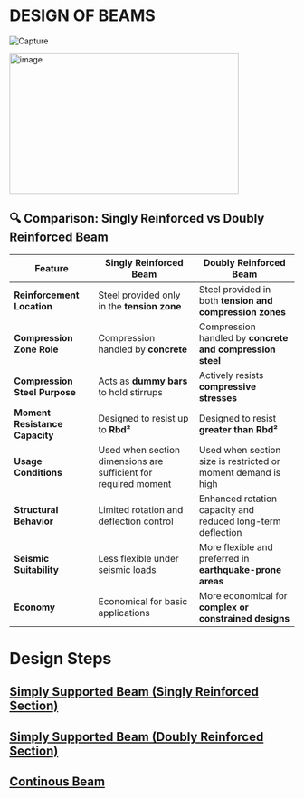 # DESIGN OF BEAMS

![Capture](https://github.com/user-attachments/assets/a660bea7-4205-4a38-aad6-d502e8c1a87f)

<img width="405" height="248" alt="image" src="https://github.com/user-attachments/assets/df66a44c-391d-416f-bf78-9f4db86acd15" />

## 🔍 Comparison: Singly Reinforced vs Doubly Reinforced Beam

| Feature                          | Singly Reinforced Beam                                      | Doubly Reinforced Beam                                         |
|----------------------------------|--------------------------------------------------------------|----------------------------------------------------------------|
| **Reinforcement Location**       | Steel provided only in the **tension zone**                 | Steel provided in both **tension and compression zones**       |
| **Compression Zone Role**        | Compression handled by **concrete**                         | Compression handled by **concrete and compression steel**      |
| **Compression Steel Purpose**    | Acts as **dummy bars** to hold stirrups                     | Actively resists **compressive stresses**                      |
| **Moment Resistance Capacity**   | Designed to resist up to **Rbd²**                           | Designed to resist **greater than Rbd²**                       |
| **Usage Conditions**             | Used when section dimensions are sufficient for required moment | Used when section size is restricted or moment demand is high |
| **Structural Behavior**          | Limited rotation and deflection control                     | Enhanced rotation capacity and reduced long-term deflection    |
| **Seismic Suitability**          | Less flexible under seismic loads                           | More flexible and preferred in **earthquake-prone areas**      |
| **Economy**                      | Economical for basic applications                           | More economical for **complex or constrained designs**         |

# Design Steps

## [Simply Supported Beam (Singly Reinforced Section)](deepseek_html_20250925_391524.html)
## [Simply Supported Beam (Doubly Reinforced Section)](Doubly_Reinforced.html)
## [Continous Beam](Continous_Beam.html)
